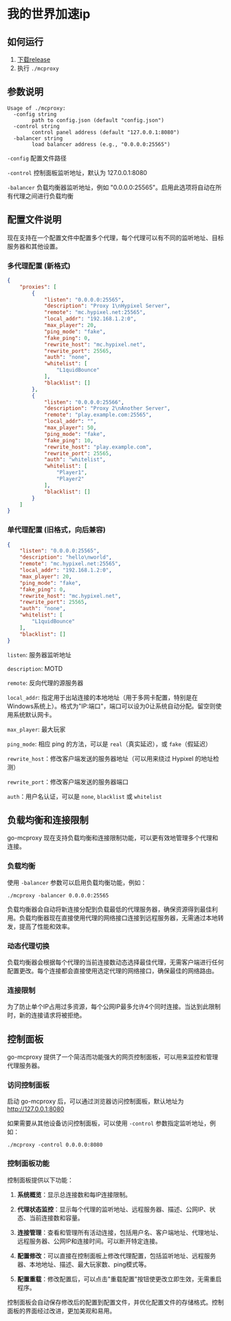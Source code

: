 # 我的世界加速ip

## 如何运行
1. [下载release](https://github.com/sduoduo233/go-mcproxy/releases/latest)
2. 执行 `./mcproxy`

## 参数说明
```
Usage of ./mcproxy:
  -config string
        path to config.json (default "config.json")
  -control string
        control panel address (default "127.0.0.1:8080")
  -balancer string
        load balancer address (e.g., "0.0.0.0:25565")
```

`-config` 配置文件路径

`-control` 控制面板监听地址，默认为 127.0.0.1:8080

`-balancer` 负载均衡器监听地址，例如 "0.0.0.0:25565"。启用此选项将自动在所有代理之间进行负载均衡

## 配置文件说明

现在支持在一个配置文件中配置多个代理，每个代理可以有不同的监听地址、目标服务器和其他设置。

### 多代理配置 (新格式)

```json
{
    "proxies": [
        {
            "listen": "0.0.0.0:25565",
            "description": "Proxy 1\nHypixel Server",
            "remote": "mc.hypixel.net:25565",
            "local_addr": "192.168.1.2:0",
            "max_player": 20,
            "ping_mode": "fake",
            "fake_ping": 0,
            "rewrite_host": "mc.hypixel.net",
            "rewrite_port": 25565,
            "auth": "none",
            "whitelist": [
                "L1quidBounce"
            ],
            "blacklist": []
        },
        {
            "listen": "0.0.0.0:25566",
            "description": "Proxy 2\nAnother Server",
            "remote": "play.example.com:25565",
            "local_addr": "",
            "max_player": 50,
            "ping_mode": "fake",
            "fake_ping": 10,
            "rewrite_host": "play.example.com",
            "rewrite_port": 25565,
            "auth": "whitelist",
            "whitelist": [
                "Player1",
                "Player2"
            ],
            "blacklist": []
        }
    ]
}
```

### 单代理配置 (旧格式，向后兼容)

```json
{
    "listen": "0.0.0.0:25565",
    "description": "hello\nworld",
    "remote": "mc.hypixel.net:25565",
    "local_addr": "192.168.1.2:0",
    "max_player": 20,
    "ping_mode": "fake",
    "fake_ping": 0,
    "rewrite_host": "mc.hypixel.net",
    "rewrite_port": 25565,
    "auth": "none",
    "whitelist": [
        "L1quidBounce"
    ],
    "blacklist": []
}
```

`listen`: 服务器监听地址

`description`: MOTD

`remote`: 反向代理的源服务器

`local_addr`: 指定用于出站连接的本地地址（用于多网卡配置，特别是在Windows系统上）。格式为"IP:端口"，端口可以设为0让系统自动分配。留空则使用系统默认网卡。

`max_player`: 最大玩家

`ping_mode`: 相应 ping 的方法，可以是 `real`（真实延迟），或 `fake`（假延迟）

`rewrite_host`：修改客户端发送的服务器地址（可以用来绕过 Hypixel 的地址检测）

`rewrite_port`：修改客户端发送的服务器端口

`auth`：用户名认证，可以是 `none`, `blacklist` 或 `whitelist`

## 负载均衡和连接限制

go-mcproxy 现在支持负载均衡和连接限制功能，可以更有效地管理多个代理和连接。

### 负载均衡

使用 `-balancer` 参数可以启用负载均衡功能，例如：

```
./mcproxy -balancer 0.0.0.0:25565
```

负载均衡器会自动将新连接分配到负载最低的代理服务器，确保资源得到最佳利用。负载均衡器现在直接使用代理的网络接口连接到远程服务器，无需通过本地转发，提高了性能和效率。

### 动态代理切换

负载均衡器会根据每个代理的当前连接数动态选择最佳代理，无需客户端进行任何配置更改。每个连接都会直接使用选定代理的网络接口，确保最佳的网络路由。

### 连接限制

为了防止单个IP占用过多资源，每个公网IP最多允许4个同时连接。当达到此限制时，新的连接请求将被拒绝。

## 控制面板

go-mcproxy 提供了一个简洁而功能强大的网页控制面板，可以用来监控和管理代理服务器。

### 访问控制面板

启动 go-mcproxy 后，可以通过浏览器访问控制面板，默认地址为 http://127.0.0.1:8080

如果需要从其他设备访问控制面板，可以使用 `-control` 参数指定监听地址，例如：

```
./mcproxy -control 0.0.0.0:8080
```

### 控制面板功能

控制面板提供以下功能：

1. **系统概览**：显示总连接数和每IP连接限制。

2. **代理状态监控**：显示每个代理的监听地址、远程服务器、描述、公网IP、状态、当前连接数和容量。

3. **连接管理**：查看和管理所有活动连接，包括用户名、客户端地址、代理地址、远程服务器、公网IP和连接时间。可以断开特定连接。

4. **配置修改**：可以直接在控制面板上修改代理配置，包括监听地址、远程服务器、本地地址、描述、最大玩家数、ping模式等。

5. **配置重载**：修改配置后，可以点击"重载配置"按钮使更改立即生效，无需重启程序。

控制面板会自动保存修改后的配置到配置文件，并优化配置文件的存储格式。控制面板的界面经过改进，更加美观和易用。
